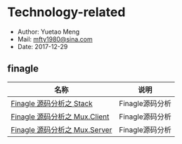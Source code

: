 # Technology-related

- Author: Yuetao Meng
- Mail: mfty1980@sina.com
- Date: 2017-12-29


## finagle

名称        | 说明
------     | ---------
[Finagle 源码分析之 Stack ](finagle/01-finagle-stack.md)  | Finagle源码分析
[Finagle 源码分析之 Mux.Client ](finagle/02-finagle-client.md)  | Finagle源码分析
[Finagle 源码分析之 Mux.Server ](finagle/02-finagle-server.md)  | Finagle源码分析
